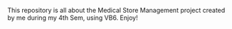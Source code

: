 This repository is all about the Medical Store Management project created by me during my 4th Sem, using VB6. Enjoy!

